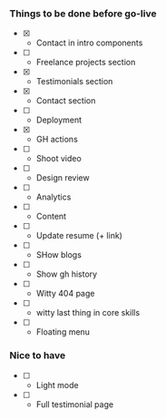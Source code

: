 ### Things to be done before go-live

- [x] - Contact in intro components
- [ ] - Freelance projects section
- [x] - Testimonials section
- [x] - Contact section
- [ ] - Deployment
- [x] - GH actions
- [ ] - Shoot video
- [ ] - Design review
- [ ] - Analytics
- [ ] - Content
- [ ] - Update resume (+ link)
- [ ] - SHow blogs
- [ ] - Show gh history
- [ ] - Witty 404 page
- [ ] - witty last thing in core skills
- [ ] - Floating menu

### Nice to have

- [ ] - Light mode
- [ ] - Full testimonial page
